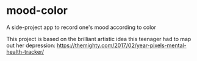 # mood-color
A side-project app to record one's mood according to color

This project is based on the brilliant artistic idea this teenager had to map out her depression: 
https://themighty.com/2017/02/year-pixels-mental-health-tracker/
